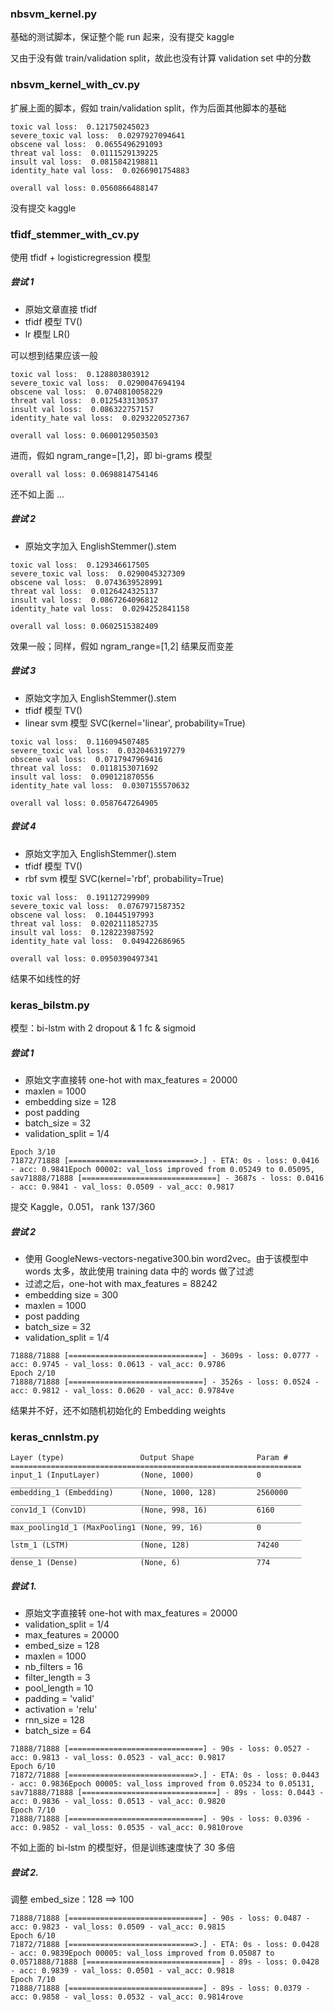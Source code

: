 ### nbsvm_kernel.py

基础的测试脚本，保证整个能 run 起来，没有提交 kaggle

又由于没有做 train/validation split，故此也没有计算 validation set 中的分数


### nbsvm_kernel_with_cv.py

扩展上面的脚本，假如 train/validation split，作为后面其他脚本的基础

```
toxic val loss:  0.121750245023
severe_toxic val loss:  0.0297927094641
obscene val loss:  0.0655496291093
threat val loss:  0.0111529139225
insult val loss:  0.0815842198811
identity_hate val loss:  0.0266901754883

overall val loss: 0.0560866488147
```

没有提交 kaggle


### tfidf_stemmer_with_cv.py

使用 tfidf + logisticregression 模型

##### 尝试 1

- 原始文章直接 tfidf
- tfidf 模型 TV()
- lr 模型 LR()

可以想到结果应该一般

```
toxic val loss:  0.128803803912
severe_toxic val loss:  0.0290047694194
obscene val loss:  0.0740810058229
threat val loss:  0.0125433130537
insult val loss:  0.086322757157
identity_hate val loss:  0.0293220527367

overall val loss: 0.0600129503503
```

进而，假如 ngram_range=[1,2]，即 bi-grams 模型

```
overall val loss: 0.0698814754146
```

还不如上面 ...

##### 尝试 2

- 原始文字加入 EnglishStemmer().stem

```
toxic val loss:  0.129346617505
severe_toxic val loss:  0.0290045327309
obscene val loss:  0.0743639528991
threat val loss:  0.0126424325137
insult val loss:  0.0867264096812
identity_hate val loss:  0.0294252841158

overall val loss: 0.0602515382409
```

效果一般；同样，假如 ngram_range=[1,2] 结果反而变差

##### 尝试 3

- 原始文字加入 EnglishStemmer().stem
- tfidf 模型 TV()
- linear svm 模型 SVC(kernel='linear', probability=True)

```
toxic val loss:  0.116094507485
severe_toxic val loss:  0.0320463197279
obscene val loss:  0.0717947969416
threat val loss:  0.0118153071692
insult val loss:  0.090121870556
identity_hate val loss:  0.0307155570632

overall val loss: 0.0587647264905
```

##### 尝试 4

- 原始文字加入 EnglishStemmer().stem
- tfidf 模型 TV()
- rbf svm 模型 SVC(kernel='rbf', probability=True)

```
toxic val loss:  0.191127299909
severe_toxic val loss:  0.0767971587352
obscene val loss:  0.10445197993
threat val loss:  0.0202111852735
insult val loss:  0.128223987592
identity_hate val loss:  0.049422686965

overall val loss: 0.0950390497341
```
结果不如线性的好


### keras_bilstm.py

模型：bi-lstm with 2 dropout & 1 fc & sigmoid

##### 尝试 1

- 原始文字直接转 one-hot with max_features = 20000
- maxlen = 1000
- embedding size = 128
- post padding
- batch_size = 32
- validation_split = 1/4 

```
Epoch 3/10
71872/71888 [============================>.] - ETA: 0s - loss: 0.0416 - acc: 0.9841Epoch 00002: val_loss improved from 0.05249 to 0.05095, sav71888/71888 [==============================] - 3687s - loss: 0.0416 - acc: 0.9841 - val_loss: 0.0509 - val_acc: 0.9817
```

提交 Kaggle，0.051， rank 137/360

##### 尝试 2

- 使用 GoogleNews-vectors-negative300.bin word2vec。由于该模型中 words 太多，故此使用 training data 中的 words 做了过滤
- 过滤之后，one-hot with max_features = 88242
- embedding size = 300
- maxlen = 1000
- post padding
- batch_size = 32
- validation_split = 1/4 

```
71888/71888 [==============================] - 3609s - loss: 0.0777 - acc: 0.9745 - val_loss: 0.0613 - val_acc: 0.9786
Epoch 2/10
71888/71888 [==============================] - 3526s - loss: 0.0524 - acc: 0.9812 - val_loss: 0.0620 - val_acc: 0.9784ve
```

结果并不好，还不如随机初始化的 Embedding weights


### keras_cnnlstm.py

```
Layer (type)                 Output Shape              Param #
=================================================================
input_1 (InputLayer)         (None, 1000)              0
_________________________________________________________________
embedding_1 (Embedding)      (None, 1000, 128)         2560000
_________________________________________________________________
conv1d_1 (Conv1D)            (None, 998, 16)           6160
_________________________________________________________________
max_pooling1d_1 (MaxPooling1 (None, 99, 16)            0
_________________________________________________________________
lstm_1 (LSTM)                (None, 128)               74240
_________________________________________________________________
dense_1 (Dense)              (None, 6)                 774
```

##### 尝试 1.

- 原始文字直接转 one-hot with max_features = 20000
- validation_split = 1/4 
- max_features = 20000
- embed_size = 128
- maxlen = 1000
- nb_filters = 16
- filter_length = 3
- pool_length = 10
- padding = 'valid'
- activation = 'relu'
- rnn_size = 128
- batch_size = 64

```
71888/71888 [==============================] - 90s - loss: 0.0527 - acc: 0.9813 - val_loss: 0.0523 - val_acc: 0.9817
Epoch 6/10
71872/71888 [============================>.] - ETA: 0s - loss: 0.0443 - acc: 0.9836Epoch 00005: val_loss improved from 0.05234 to 0.05131, sav71888/71888 [==============================] - 89s - loss: 0.0443 - acc: 0.9836 - val_loss: 0.0513 - val_acc: 0.9820
Epoch 7/10
71888/71888 [==============================] - 90s - loss: 0.0396 - acc: 0.9852 - val_loss: 0.0535 - val_acc: 0.9810rove
```
不如上面的 bi-lstm 的模型好，但是训练速度快了 30 多倍

##### 尝试 2.

调整 embed_size：128 ==> 100

```
71888/71888 [==============================] - 90s - loss: 0.0487 - acc: 0.9823 - val_loss: 0.0509 - val_acc: 0.9815
Epoch 6/10
71872/71888 [============================>.] - ETA: 0s - loss: 0.0428 - acc: 0.9839Epoch 00005: val_loss improved from 0.05087 to 0.0571888/71888 [==============================] - 89s - loss: 0.0428 - acc: 0.9839 - val_loss: 0.0501 - val_acc: 0.9818
Epoch 7/10
71888/71888 [==============================] - 89s - loss: 0.0379 - acc: 0.9858 - val_loss: 0.0532 - val_acc: 0.9814rove
```

